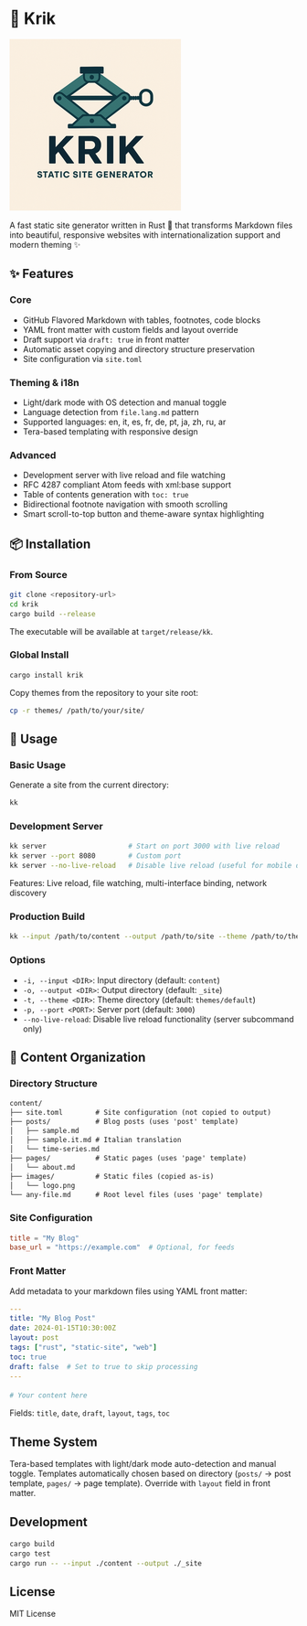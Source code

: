 # 🚀 Krik

![Krik Logo](krik.png)

A fast static site generator written in Rust 🦀 that transforms Markdown files into beautiful, responsive websites with internationalization support and modern theming ✨

## ✨ Features

### Core
- GitHub Flavored Markdown with tables, footnotes, code blocks
- YAML front matter with custom fields and layout override
- Draft support via `draft: true` in front matter
- Automatic asset copying and directory structure preservation
- Site configuration via `site.toml`

### Theming & i18n
- Light/dark mode with OS detection and manual toggle
- Language detection from `file.lang.md` pattern
- Supported languages: en, it, es, fr, de, pt, ja, zh, ru, ar
- Tera-based templating with responsive design

### Advanced
- Development server with live reload and file watching
- RFC 4287 compliant Atom feeds with xml:base support
- Table of contents generation with `toc: true`
- Bidirectional footnote navigation with smooth scrolling
- Smart scroll-to-top button and theme-aware syntax highlighting  

## 📦 Installation

### From Source

```bash
git clone <repository-url>
cd krik
cargo build --release
```

The executable will be available at `target/release/kk`.

### Global Install

```bash
cargo install krik
```

Copy themes from the repository to your site root:
```bash
cp -r themes/ /path/to/your/site/
```

## 🔧 Usage

### Basic Usage

Generate a site from the current directory:

```bash
kk
```

### Development Server

```bash
kk server                    # Start on port 3000 with live reload
kk server --port 8080        # Custom port
kk server --no-live-reload   # Disable live reload (useful for mobile devices)
```

Features: Live reload, file watching, multi-interface binding, network discovery

### Production Build

```bash
kk --input /path/to/content --output /path/to/site --theme /path/to/theme
```

### Options

- `-i, --input <DIR>`: Input directory (default: `content`)
- `-o, --output <DIR>`: Output directory (default: `_site`)
- `-t, --theme <DIR>`: Theme directory (default: `themes/default`)
- `-p, --port <PORT>`: Server port (default: `3000`)
- `--no-live-reload`: Disable live reload functionality (server subcommand only) 

## 📁 Content Organization

### Directory Structure

```
content/
├── site.toml        # Site configuration (not copied to output)
├── posts/           # Blog posts (uses 'post' template)
│   ├── sample.md
│   ├── sample.it.md # Italian translation
│   └── time-series.md
├── pages/           # Static pages (uses 'page' template)
│   └── about.md
├── images/          # Static files (copied as-is)
│   └── logo.png
└── any-file.md      # Root level files (uses 'page' template)
```

### Site Configuration

```toml
title = "My Blog"
base_url = "https://example.com"  # Optional, for feeds
```  

### Front Matter

Add metadata to your markdown files using YAML front matter:

```yaml
---
title: "My Blog Post"
date: 2024-01-15T10:30:00Z
layout: post
tags: ["rust", "static-site", "web"]
toc: true
draft: false  # Set to true to skip processing
---

# Your content here
```

Fields: `title`, `date`, `draft`, `layout`, `tags`, `toc`  



## Theme System

Tera-based templates with light/dark mode auto-detection and manual toggle. Templates automatically chosen based on directory (`posts/` → post template, `pages/` → page template). Override with `layout` field in front matter.

## Development

```bash
cargo build
cargo test
cargo run -- --input ./content --output ./_site
```

## License

MIT License